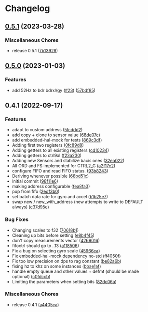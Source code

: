 # Changelog

## [0.5.1](https://github.com/sousandrei/ism330dhcx/compare/v0.5.0...v0.5.1) (2023-03-28)


### Miscellaneous Chores

* release 0.5.1 ([7b13928](https://github.com/sousandrei/ism330dhcx/commit/7b13928ebeecc9a12a4b2b56ebaf6b42fed8e401))

## [0.5.0](https://github.com/sousandrei/ism330dhcx/compare/v0.4.1...v0.5.0) (2023-01-03)


### Features

* add 52Hz to bdr bdrxl/gy ([#23](https://github.com/sousandrei/ism330dhcx/issues/23)) ([57bdf85](https://github.com/sousandrei/ism330dhcx/commit/57bdf852f9117863ada543be89277a74089de7ca))

## 0.4.1 (2022-09-17)


### Features

* adapt to custom address ([5fcddd2](https://github.com/sousandrei/ism330dhcx/commit/5fcddd228a76ae833d37f66bbe0dafffe8432b22))
* add copy + clone to sensor value ([68de07c](https://github.com/sousandrei/ism330dhcx/commit/68de07cd23b1712df0f17920f13157918020673a))
* add embedded-hal-mock for tests ([869c3df](https://github.com/sousandrei/ism330dhcx/commit/869c3df1755b3cb9db0628ebfe3ee3e56076978a))
* Adding first two registers ([0fc89d8](https://github.com/sousandrei/ism330dhcx/commit/0fc89d828166a76fd5f69e8e9cc9beaf77b32b39))
* Adding getters to all existing registers ([cd10234](https://github.com/sousandrei/ism330dhcx/commit/cd1023422ad1a5b5fed0c769962e83cfcbf01b6d))
* Adding getters to ctrl9xl ([f23a230](https://github.com/sousandrei/ism330dhcx/commit/f23a23072d2eb7da608d0b6e4c5c35466da1ad26))
* Adding new Sensors and stabilize bacis ones ([32ea022](https://github.com/sousandrei/ism330dhcx/commit/32ea022ebc24199b650c6dd858685fea8867bf29))
* All ORD and FS implemented for CTRL2_G ([a2f17c2](https://github.com/sousandrei/ism330dhcx/commit/a2f17c2e0b732397e2b6bd8763d0a4d6b5038de6))
* configure FIFO and read FIFO status. ([93b8243](https://github.com/sousandrei/ism330dhcx/commit/93b8243268529aefd2d3a1c538d9aa16c5cb20b0))
* Deriving whenever possible ([68bd51c](https://github.com/sousandrei/ism330dhcx/commit/68bd51c5d0c55b0a4111157234a93bde0e8c5c36))
* Initial commit ([98f11e6](https://github.com/sousandrei/ism330dhcx/commit/98f11e62ae165a0210a8652f94c59e262aa8509c))
* making address configurable ([fea8fa3](https://github.com/sousandrei/ism330dhcx/commit/fea8fa31427384429f45945cad13cf0623ad112e))
* pop from fifo ([2edf3b0](https://github.com/sousandrei/ism330dhcx/commit/2edf3b05c209001b646761e298aa764424caa572))
* set batch data rate for gyro and accel ([b1b25e7](https://github.com/sousandrei/ism330dhcx/commit/b1b25e7f9e4b1169fd3da06eec037644087fc008))
* swap new / new_with_address (new attempts to write to DEFAULT always) ([c37d95e](https://github.com/sousandrei/ism330dhcx/commit/c37d95ef0606429552834461c2515900f44b341a))


### Bug Fixes

* Changing scales to f32 ([70618b1](https://github.com/sousandrei/ism330dhcx/commit/70618b117c8e6fad94bd7b729b75228a24e895ec))
* Cleaning up bits before setting ([e8b4f45](https://github.com/sousandrei/ism330dhcx/commit/e8b4f4569f9692ce756738b456a3bc70341ee70a))
* don't copy measurements vector ([4269016](https://github.com/sousandrei/ism330dhcx/commit/4269016d1d0404ccee9db8f23908d99866ada49e))
* fifoctrl should go to ..13 ([a118506](https://github.com/sousandrei/ism330dhcx/commit/a11850632d014e26e244ec9bb3f70db9ac7bb4bf))
* Fix a bug on selecting gyro scale ([45966ca](https://github.com/sousandrei/ism330dhcx/commit/45966caf816dab44e69b0b295db69a098aabe9fe))
* Fix embedded-hal-mock dependency no-std ([ff4050f](https://github.com/sousandrei/ism330dhcx/commit/ff4050f295ad57dd14ab9f267c77d5ddb12ddc6a))
* Fix too low precision on dps to rag constant ([be82a6b](https://github.com/sousandrei/ism330dhcx/commit/be82a6baf2b4d3b6089f385e5ccc9640f1b2182c))
* fixing hz to khz on some instances ([bbae1af](https://github.com/sousandrei/ism330dhcx/commit/bbae1afa7a913a404aa7e79f5c05ad7e80da436b))
* handle empty queue and other values + defmt (should be made optional) ([c0fdccb](https://github.com/sousandrei/ism330dhcx/commit/c0fdccb31842cef700988b1e5316a97b5df5343a))
* Limiting the parameters when setting bits ([82dc06a](https://github.com/sousandrei/ism330dhcx/commit/82dc06ad5a7ed99343a024a8e5499626dfbafbd6))


### Miscellaneous Chores

* release 0.4.1 ([a4405ca](https://github.com/sousandrei/ism330dhcx/commit/a4405ca7bde3c3895e533aa162ebb35aac0dc941))
